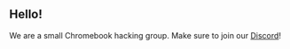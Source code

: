 ## Hello!
We are a small Chromebook hacking group.
Make sure to join our [Discord](https://discord.gg/nrMVY29MUb)!
